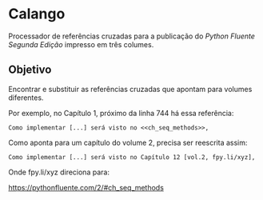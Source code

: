 # Calango

Processador de referências cruzadas para a publicação do 
_Python Fluente Segunda Edição_ impresso em três columes.

## Objetivo

Encontrar e substituir as referências cruzadas que apontam
para volumes diferentes.

Por exemplo, no Capítulo 1, próximo da linha 744 há essa referência:

````adoc
Como implementar [...] será visto no <<ch_seq_methods>>,
````

Como aponta para um capítulo do volume 2, precisa ser reescrita assim:

```adoc
Como implementar [...] será visto no Capítulo 12 [vol.2, fpy.li/xyz],
```

Onde fpy.li/xyz direciona para:

https://pythonfluente.com/2/#ch_seq_methods

